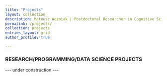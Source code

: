 ```yaml
---
title: "Projects"
layout: collection
description: Mateusz Woźniak | Postdoctoral Researcher in Cognitive Science | Central European University
permalink: /projects/
collection: projects
entries_layout: grid
author_profile: true

---
```


### RESEARCH/PROGRAMMING/DATA SCIENCE PROJECTS

--- under construction ---



